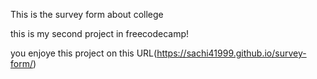 This is the survey form about college

this is my second project in freecodecamp!

you enjoye this project on this URL(https://sachi41999.github.io/survey-form/)
